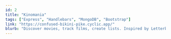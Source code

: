 ```yaml
---
id: 2
title: "Kinomania"
tags: ["Express", "Handlebars", "MongoDB", "Bootstrap"]
link: "https://confused-bikini-pike.cyclic.app/"
blurb: "Discover movies, track films, create lists. Inspired by Letterboxd."
---
```

